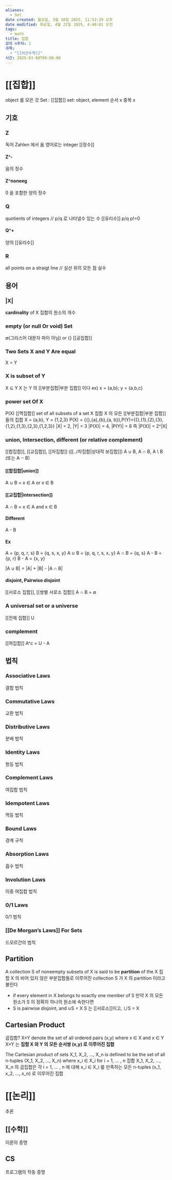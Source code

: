 ```yaml
---
aliases:
  - Set
date created: 월요일, 3월 10일 2025, 11:52:29 오후
date modified: 화요일, 4월 22일 2025, 4:40:01 오전
tags:
  - math
title: 집합
강의 n주차: 1
과목:
  - "[[이산수학]]"
시간: 2025-03-08T09:00:00
---
```


# [[집합]]

object 를 모은 것
Set : [[집합]]
set: object, element
순서 x 중복 x

## 기호

### Z

독어 Zahlen 에서 옴
영어로는 integer
[[정수]]

#### Z^-

음의 정수

#### Z^noneeg

0 을 포함한 양의 정수

### Q

 quotients of integers // p/q 로 나타낼수 있는 수
 [[유리수]] p/q p!=0

#### Q^+

양의 [[유리수]]

### R

all points on a straigt line // 실선 위의 모든 점
실수

## 용어

### |X|

**cardinality** of X
집합의 원소의 개수

### **empty** (or **null** Or **void**) Set

∅(그리스어 대문자 파이 아님) or {}
[[공집합]]

### Two Sets X and Y Are **equal**

X = Y

### X is **subset** of Y

X ⊆ Y
X 는 Y 의 [[부분집합|부분 집합]] 이다
ex) x = {a,b}; y = {a,b,c}

### **power set** Of X

P(X)
[[멱집합]]
set of all subsets of a set X
집합 X 의 모든 [[부분집합|부분 집합]] 들의 집합
X = {a,b}, Y = {1,2,3}
P(X) = {{},{a},{b},{a, b}},P(Y)={{},{1},{2},{3},{1,2},{1,3},{2,3},{1,2,3}}
|X| = 2, |Y| = 3
|P(X)| = 4, |P(Y)| = 8
즉 |P(X)| = 2^|X|

### **union, Intersection, different** (or **relative complement**)

[[합집합]], [[교집합]], [[차집합]] ([[../차집합|상대적 보집합]])
A ∪ B, A ∩ B, A \ B (또는 A − B)

#### [[합집합|union]]

A ∪ B = x ∈ A or x ∈ B

#### [[교집합|intersection]]

A ∩ B = x ∈ A and x ∈ B

#### Different

A - B

#### Ex

A = {p, q, r, s}
B = {q, s, x, y}
A ∪ B = {p, q, r, s, x, y}
A ∩ B = {q, s}
A - B = {p, r}
B - A = {x, y}

|A ∪ B| = |A| + |B| - |A ∩ B|

#### **disjoint, Pairwise disjoint**

[[서로소 집합]], [[쌍별 서로소 집합]]
A ∩ B = ∅

### A **universal set** or a **universe**

[[전체 집합]] U

### **complement**

[[여집합]]
 A^c = U - A

## 법칙

### Associative Laws

결합 법칙

### Commutative Laws

교환 법칙

### Distributive Laws

분배 법칙

### Identity Laws

항등 법칙

### Complement Laws

여집합 법칙

### Idempotent Laws

멱등 법칙

### Bound Laws

경계 규칙

### Absorption Laws

흡수 법칙

### Involution Laws

이중 여집합 법칙

### 0/1 Laws

0/1 법칙

### [[De Morgan’s Laws]] For Sets

드모르간의 법칙

## Partition

A collection S of noneempty subsets of X is said to be **partition** of the X
집합 X 의 비어 있지 않은 부분집합들로 이루어진 collection S 가 X 의 partition 이라고 불린다
- if every element in X belongs to exactly one member of S
  만약 X 의 모든 원소가 S 의 정확히 하나의 원소에 속한다면
- S is pairwise disjoint, and ∪S = X
  S 는 [[서로소]]이고, ∪S = X

## Cartesian Product

곱집합?
X×Y denote the set of all ordered pairs (x,y) where x ∈ X and x ∈ Y
X×Y 는 **집합 X 와 Y 의 모든 순서쌍 (x,y) 로 이루어진 집합**

The Cartesian product of sets X_1, X_2, …, X_n is defined to be the set of all n-tuples (X_1, X_2, …, X_n) where x_i ∈ X_i for i = 1, … , n
집합 X_1, X_2, …, X_n 의 곱집합은 각 i = 1, … , n 에 대해 x_i ∈ X_i 를 만족하는 모든 n-tuples (x_1, x_2, …, x_n) 로 이루어진 집합

# [[논리]]

추론

## [[수학]]

이론의 증명

## CS

프로그램의 작동 증명
